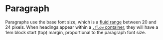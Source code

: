# Paragraph

Paragraphs use the base font size, which is a [fluid range](https://utopia.fyi/type/calculator/?c=320,20,1.2,1140,24,1.25,5,4)
between 20 and 24 pixels. When headings appear within a [`.flow` container](http://localhost:3000/components/detail/flow),
they will have a 1em block start (top) margin, proportional to the paragraph
font size.
